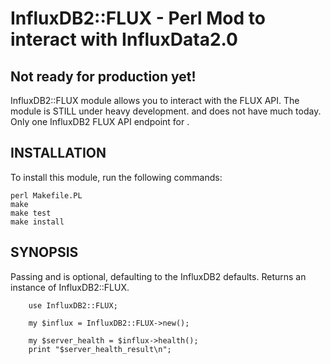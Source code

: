 # InfluxDB2::FLUX - Perl Mod to interact with InfluxData2.0


## Not ready for production yet!

InfluxDB2::FLUX module allows you to interact with the FLUX API. The module is STILL
under heavy development. and does not have much today. Only one InfluxDB2 FLUX API
endpoint for <health>.


## INSTALLATION

To install this module, run the following commands:

	perl Makefile.PL
	make
	make test
	make install

## SYNOPSIS

Passing <host> and <port> is optional, defaulting to the InfluxDB2 defaults. Returns
an instance of InfluxDB2::FLUX.

```
    use InfluxDB2::FLUX;

    my $influx = InfluxDB2::FLUX->new();

    my $server_health = $influx->health();
    print "$server_health_result\n";

```
